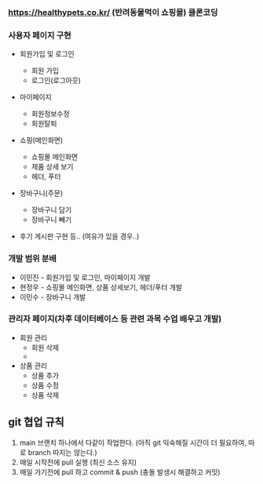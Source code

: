 ### https://healthypets.co.kr/ (반려동물먹이 쇼핑몰) 클론코딩


### 사용자 페이지 구현
* 회원가입 및 로그인
  * 회원 가입
  * 로그인(로그아웃)

* 마이페이지
  * 회원정보수정
  * 회원탈퇴

* 쇼핑(메인화면)
  * 쇼핑몰 메인화면
  * 제품 상세 보기
  * 헤더, 푸터

* 장바구니(주문)
  * 장바구니 담기
  * 장바구니 빼기

* 후기 게시판 구현 등.. (여유가 있을 경우..)

### 개발 범위 분배
* 이민진 - 회원가입 및 로그인, 마이페이지 개발
* 현정우 - 쇼핑몰 메인화면, 상품 상세보기, 헤더/푸터 개발
* 이민수 - 장바구니 개발

### 관리자 페이지(차후 데이터베이스 등 관련 과목 수업 배우고 개발)
* 회원 관리
  * 회원 삭제
  * 
* 상품 관리
  * 상품 추가
  * 상품 수정
  * 상품 삭제

## git 협업 규칙
1. main 브랜치 하나에서 다같이 작업한다. (아직 git 익숙해질 시간이 더 필요하여, 따로 branch 따지는 않는다.)
2. 매일 시작전에 pull 실행 (최신 소스 유지)  
3. 매일 가기전에 pull 하고 commit & push (충돌 발생시 해결하고 커밋)
